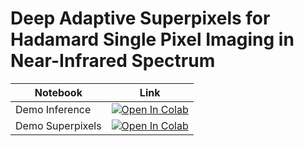 # Deep Adaptive Superpixels for Hadamard Single Pixel Imaging in Near-Infrared Spectrum




| Notebook      | Link          |
| ------------- | ------------- |
| Demo Inference  | [![Open In Colab](https://colab.research.google.com/assets/colab-badge.svg)](https://colab.research.google.com/github/bemc22/AdaHSI/blob/main/notebooks/demo_inferece.ipynb)  |
| Demo Superpixels  | [![Open In Colab](https://colab.research.google.com/assets/colab-badge.svg)](https://colab.research.google.com/github/bemc22/AdaHSI/blob/main/notebooks/demo_deep_superpixels.ipynb)  |
